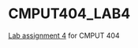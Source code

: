 # CMPUT404_LAB4

[Lab assignment 4](https://uofa-cmput404.github.io/lab-4-django.html) for CMPUT 404
